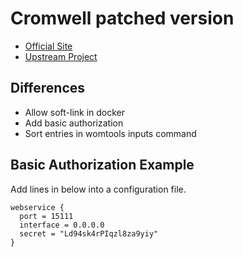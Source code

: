 # Cromwell patched version

* [Official Site](cromwell.readthedocs.io)
* [Upstream Project](https://github.com/broadinstitute/cromwell)

## Differences

* Allow soft-link in docker
* Add basic authorization
* Sort entries in womtools inputs command

## Basic Authorization Example

Add lines in below into a configuration file.

```
webservice {
  port = 15111
  interface = 0.0.0.0
  secret = "Ld94sk4rPIqzl8za9yiy"
}
```